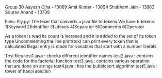 Group 30 
Aayush Ojha - 13009
Amit Kumar - 13094
Shubham Jain - 13683
Sourav Anand - 13709

Files:
Ply.py: The lexer that converts a java file to tokens
We have 6 tokens:
1)Keyword
2)Identifier
3)Literals
4)Separator
5)Comments
6)Operator


As a token is read its count is incresed and it is added to the set of its token type
Uncommenting the line print(tok) can print every token that is calculated
Illegal entry is made for variables that start with a number literals 


Test files
test1.java : checks different identifier names
test2.java : contains the code for the factorial function
test3.java : contains various operation that are done on strings
test4.java : has the bubblesort algorithm 
test5.java : tower of hanoi solution